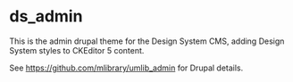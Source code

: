 # ds_admin

This is the admin drupal theme for the Design System CMS, 
adding Design System styles to CKEditor 5 content.

See https://github.com/mlibrary/umlib_admin for Drupal details.